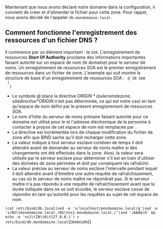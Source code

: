 
Maintenant que nous avons déclaré notre domaine dans la configuration, il convient de créer et d'alimenter le fichier pour cette zone.
Pour rappel, nous avons décidé de l'appeler `db.mondomaine.local`.

## Comment fonctionne l'enregistrement des ressources d'un fichier DNS ?

Il commence par un élément important : le `SOA`.
L'enregistrement de ressources **Start Of Authority** proclame des informations importantes faisant autorité sur un espace de nom (le domaine) pour le serveur de noms. 
Un enregistrement de ressources SOA est le premier enregistrement de ressources dans un fichier de zone. 
L'exemple qui suit montre la structure de base d'un enregistrement de ressources SOA : 
<code>
@     IN     SOA    <primary-name-server>     <hostmaster-email> (
                    <serial-number>
                    <time-to-refresh>
                    <time-to-retry>
                    <time-to-expire>
                    <minimum-TTL> )
</code>
- Le symbole *@* place la directive *$ORIGIN* (ou le nom de zone, si la directive *$ORIGIN* n'est pas déterminée, ce qui est notre cas) en tant qu'espace de nom défini par le présent enregistrement de ressources *SOA*. 
- Le nom d'hôte du serveur de noms primaire faisant autorité pour ce domaine est utilisé pour le *<primary-name-server>* et l'adresse électronique de la personne à contacter à propos de cet espace de nom est remplacée par *<hostmaster-email>*.
- La directive *<serial-number>* est incrémentée lors de chaque modification du fichier de zone afin que BIND sache qu'il doit recharger cette zone. 
- La valeur *<time-to-refresh>* indique à tout serveur esclave combien de temps il doit attendre avant de demander au serveur de noms maître si des changements ont été effectués dans la zone. Ainsi, la valeur *<serial-number>* sera utilisée par le serveur esclave pour déterminer s'il est en train d'utiliser des données de zone périmées et doit par conséquent les rafraîchir. 
- La valeur *<time-to-retry>* précise au serveur de noms esclave l'intervalle pendant lequel il doit attendre avant d'émettre une autre requête de rafraîchissement, au cas où le serveur de noms maître ne répondrait pas. Si le serveur maître n'a pas répondu à une requête de rafraîchissement avant que la durée indiquée dans *<time-to-expire>* ne se soit écoulée, le serveur esclave cesse de répondre en tant qu'autorité pour les requêtes au sujet de cet espace de nom. 

`(cat /etc/bind/db.local|sed -e 's/localhost/mondomaine.local/g'|sed -e 's/NS\tmondomaine.local./NS\tns1.mondomaine.local./'|sed '/AAAA/d' && echo -e 'ns1\tIN\tA\t127.0.0.1') > /etc/bind/db.mondomaine.local`{{execute}}